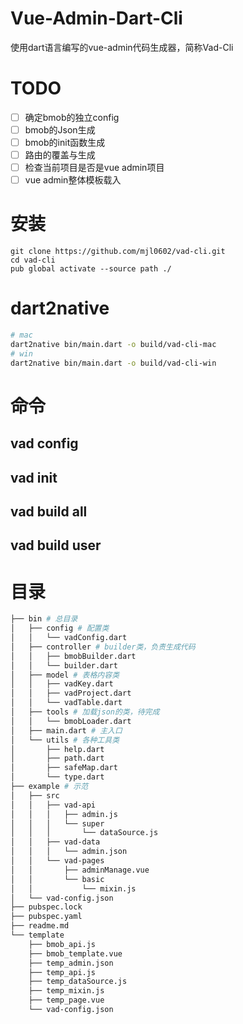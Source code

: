 

# Vue-Admin-Dart-Cli
使用dart语言编写的vue-admin代码生成器，简称Vad-Cli

# TODO
- [ ] 确定bmob的独立config
- [ ] bmob的Json生成
- [ ] bmob的init函数生成
- [ ] 路由的覆盖与生成
- [ ] 检查当前项目是否是vue admin项目
- [ ] vue admin整体模板载入
# 安装

```shell
git clone https://github.com/mjl0602/vad-cli.git
cd vad-cli
pub global activate --source path ./
```

# dart2native

```bash
# mac
dart2native bin/main.dart -o build/vad-cli-mac
# win
dart2native bin/main.dart -o build/vad-cli-win
```

# 命令
## vad config
## vad init
## vad build all
## vad build user

# 目录
```bash
├── bin # 总目录
│   ├── config # 配置类
│   │   └── vadConfig.dart
│   ├── controller # builder类，负责生成代码
│   │   ├── bmobBuilder.dart
│   │   └── builder.dart
│   ├── model # 表格内容类
│   │   ├── vadKey.dart
│   │   ├── vadProject.dart
│   │   └── vadTable.dart
│   ├── tools # 加载json的类，待完成
│   │   └── bmobLoader.dart
│   ├── main.dart # 主入口
│   └── utils # 各种工具类
│       ├── help.dart
│       ├── path.dart
│       ├── safeMap.dart
│       └── type.dart
├── example # 示范
│   ├── src
│   │   ├── vad-api
│   │   │   ├── admin.js
│   │   │   └── super
│   │   │       └── dataSource.js
│   │   ├── vad-data
│   │   │   └── admin.json
│   │   └── vad-pages
│   │       ├── adminManage.vue
│   │       └── basic
│   │           └── mixin.js
│   └── vad-config.json
├── pubspec.lock
├── pubspec.yaml
├── readme.md
└── template
    ├── bmob_api.js
    ├── bmob_template.vue
    ├── temp_admin.json
    ├── temp_api.js
    ├── temp_dataSource.js
    ├── temp_mixin.js
    ├── temp_page.vue
    └── vad-config.json
```